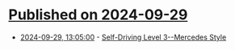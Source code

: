 # [Published on 2024-09-29](index.md)

* [2024-09-29, 13:05:00](https://soylentnews.org/article.pl?sid=24/09/28/1349202&from=rss) - [Self-Driving Level 3--Mercedes Style](https://soylentnews.org/article.pl?sid=24/09/28/1349202&from=rss)
